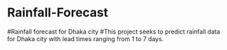 # Rainfall-Forecast
#Rainfall forecast for Dhaka city
#This project seeks to predict rainfall data for Dhaka city with lead times ranging from 1 to 7 days.
